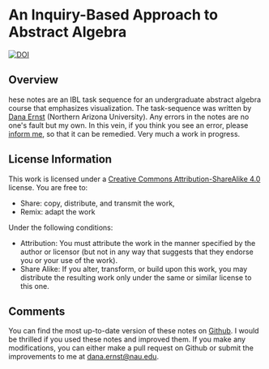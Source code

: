 # An Inquiry-Based Approach to Abstract Algebra #

[![DOI](https://zenodo.org/badge/5110/dcernst/IBL-AbstractAlgebra.svg)](https://zenodo.org/badge/latestdoi/5110/dcernst/IBL-AbstractAlgebra)

## Overview
hese notes are an IBL task sequence for an undergraduate abstract algebra course that emphasizes visualization. The task-sequence was written by [Dana Ernst](http://dcernst.github.io) (Northern Arizona University). Any errors in the notes are no one's fault but my own. In this vein, if you think you see an error, please [inform me](mailto:dana.ernst@nau.edu), so that it can be remedied. Very much a work in progress.

## License Information
This work is licensed under a [Creative Commons Attribution-ShareAlike 4.0](https://creativecommons.org/licenses/by-sa/4.0/) license.  You are free to:

* Share: copy, distribute, and transmit the work,
* Remix: adapt the work

Under the following conditions:

* Attribution: You must attribute the work in the manner specified by the author or licensor (but not in any way that suggests that they endorse you or your use of the work).
* Share Alike: If you alter, transform, or build upon this work, you may distribute the resulting work only under the same or similar license to this one.

## Comments
You can find the most up-to-date version of these notes on [Github](http://dcernst.github.io/IBL-AbstractAlgebra/).  I would be thrilled if you used these notes and improved them.  If you make any modifications, you can either make a pull request on Github or submit the improvements to me at [dana.ernst@nau.edu](dana.ernst@nau.edu).
